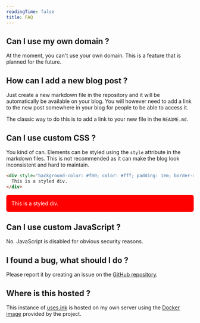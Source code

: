 ```yaml
---
readingTime: false
title: FAQ
---
```


## Can I use my own domain ?

At the moment, you can't use your own domain. This is a feature that is planned for the future.

## How can I add a new blog post ?

Just create a new markdown file in the repository and it will be automatically be available on your blog. You will however need to add a link to the new post somewhere in your blog for people to be able to access it.

The classic way to do this is to add a link to your new file in the `README.md`.

## Can I use custom CSS ?

You kind of can. Elements can be styled using the `style` attribute in the markdown files. This is not recommended as it can make the blog look inconsistent and hard to maintain.

```markdown
<div style="background-color: #f00; color: #fff; padding: 1em; border-radius: 5px;">
  This is a styled div.
</div>
```

<div style="background-color: #f00; color: #fff; padding: 1em; border-radius: 5px;">
  This is a styled div.
</div>

## Can I use custom JavaScript ?

No. JavaScript is disabled for obvious security reasons.

## I found a bug, what should I do ?

Please report it by creating an issue on the [GitHub repository](https://github.com/uses-ink/uses.ink/issues/new).

## Where is this hosted ?

This instance of [uses.ink](https://uses.ink) is hosted on my own server using the [Docker image](https://ghcr.io/uses-ink/uses.ink) provided by the project.